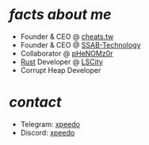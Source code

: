 # *facts about me*

- Founder & CEO @ [cheats.tw](https://cheats.tw/)
- Founder & CEO @ [SSAB-Technology](https://github.com/SSAB-Technology)
- Collaborator @ [pHeNOMz0r](https://phenomz0r.net/)
- [Rust](https://www.rust-lang.org/) Developer @ [LSCity](https://github.com/LSCity)
- Corrupt Heap Developer

# *contact*
- Telegram: [xpeedo](https://t.me/xpeedo)
- Discord: [xpeedo](https://discord.com/users/824327982830714921)
